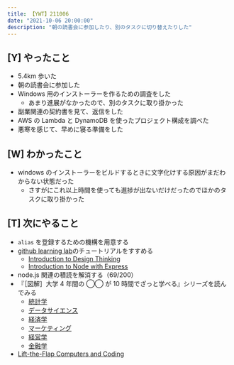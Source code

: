 ```yaml
---
title: 【YWT】211006
date: "2021-10-06 20:00:00"
description: "朝の読書会に参加したり、別のタスクに切り替えたりした"
---
```


## [Y] やったこと

- 5.4km 歩いた
- 朝の読書会に参加した
- Windows 用のインストーラーを作るための調査をした
  - あまり進展がなかったので、別のタスクに取り掛かった
- 副業関連の契約書を見て、返信をした
- AWS の Lambda と DynamoDB を使ったプロジェクト構成を調べた
- 悪寒を感じて、早めに寝る準備をした

## [W] わかったこと

- windows のインストーラーをビルドするときに文字化けする原因がまだわからない状態だった
  - さすがにこれ以上時間を使っても進捗が出ないだけだったのでほかのタスクに取り掛かった

## [T] 次にやること

- `alias` を登録するための機構を用意する
- [github learning lab](https://lab.github.com/githubtraining)のチュートリアルをすすめる
  - [Introduction to Design Thinking](https://lab.github.com/githubtraining/introduction-to-design-thinking)
  - [Introduction to Node with Express](https://lab.github.com/everydeveloper/introduction-to-node-with-express)
- node.js 関連の積読を解消する（69/200）
- 『［図解］大学 4 年間の ◯◯ が 10 時間でざっと学べる』シリーズを読んでみる
  - [統計学](https://www.amazon.co.jp/dp/B07PXB4NN9)
  - [データサイエンス](https://www.amazon.co.jp/dp/B07XNW3TQM)
  - [経済学](https://www.amazon.co.jp/dp/B01KNLFHH6)
  - [マーケティング](https://www.amazon.co.jp/dp/B07BNC2SV3)
  - [経営学](https://www.amazon.co.jp/dp/B071SKDF3L)
  - [金融学](https://www.amazon.co.jp/dp/B07BB6Z7FW)
- [Lift-the-Flap Computers and Coding](https://www.amazon.co.jp/dp/1409591514)

<!-- https://twitter.com/camomile_cafe/status/1448074121674477570?s=20 -->

